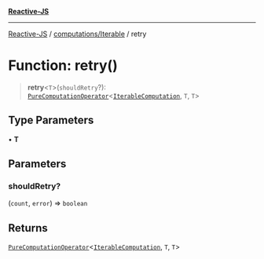 [**Reactive-JS**](../../../README.md)

***

[Reactive-JS](../../../README.md) / [computations/Iterable](../README.md) / retry

# Function: retry()

> **retry**\<`T`\>(`shouldRetry`?): [`PureComputationOperator`](../../type-aliases/PureComputationOperator.md)\<[`IterableComputation`](../interfaces/IterableComputation.md), `T`, `T`\>

## Type Parameters

• **T**

## Parameters

### shouldRetry?

(`count`, `error`) => `boolean`

## Returns

[`PureComputationOperator`](../../type-aliases/PureComputationOperator.md)\<[`IterableComputation`](../interfaces/IterableComputation.md), `T`, `T`\>
